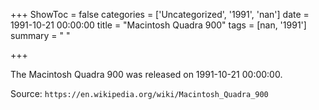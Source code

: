 +++
ShowToc = false
categories = ['Uncategorized', '1991', 'nan']
date = 1991-10-21 00:00:00
title = "Macintosh Quadra 900"
tags = [nan, '1991']
summary = " "

+++

The Macintosh Quadra 900 was released on 1991-10-21 00:00:00.

Source: `https://en.wikipedia.org/wiki/Macintosh_Quadra_900`


